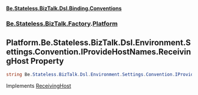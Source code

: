 #### [Be.Stateless.BizTalk.Dsl.Binding.Conventions](README.md 'README')
### [Be.Stateless.BizTalk.Factory](Be.Stateless.BizTalk.Factory.md 'Be.Stateless.BizTalk.Factory').[Platform](Platform.md 'Be.Stateless.BizTalk.Factory.Platform')

## Platform.Be.Stateless.BizTalk.Dsl.Environment.Settings.Convention.IProvideHostNames.ReceivingHost Property

```csharp
string Be.Stateless.BizTalk.Dsl.Environment.Settings.Convention.IProvideHostNames.ReceivingHost { get; }
```

Implements [ReceivingHost](IProvideHostNames.ReceivingHost.md 'Be.Stateless.BizTalk.Dsl.Environment.Settings.Convention.IProvideHostNames.ReceivingHost')